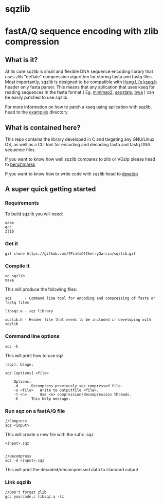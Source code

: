 # sqzlib 
# fastA/Q sequence encoding with zlib compression

## What is it?
At its core sqzlib is small and flexible DNA sequence encoding library that uses zlib "deflate" compression algorithm for storing fasta and fastq files.
Most importantly, sqzlib is designed to be compatible with [Heng Li's kseq.h](https://github.com/attractivechaos/klib) header only fasta parser. This means that any aplication that uses kseq for reading sequences in the fasta format ( Eg. [minimap2](https://github.com/lh3/minimap2), [seqstats](https://github.com/clwgg/seqstats), [bwa](https://github.com/lh3/bwa) ) can be easily patched to use sqzlib.

For more information on how to patch a kseq using aplication with sqzlib, head to the [examples](https://github.com/7PintsOfCherryGarcia/sqzlib/tree/master/examples) directory.

## What is contained here?
This repo contains the library developed in C and targeting any GNU/Linux OS, as well as a CLI tool for encoding and decoding fasta and fastq DNA sequence files.

If you want to know how well sqzlib compares to zlib or VGzip please head to [benchmarks]()

If you want to know how to write code with sqzlib head to [develop]()


## A super quick getting started

### Requirements

To build sqzlib you will need:

    make
    gcc
    zlib

### Get it

    git clone https://github.com/7PintsOfCherryGarcia/sqzlib.git

### Compile it

    cd sqzlib
    make

This will produce the following files:

    sqz      - Command line tool for encoding and compressing of fasta or fastq files
    
    libsqz.a - sqz library
    
    sqzlib.h - Header file that needs to be included if developing with sqzlib

### Command line options

    sqz -h
    
This will print how to use sqz

    [sqz]: Usage:

	sqz [options] <file>

		Options:
		-d 		Decompress previously sqz compressed file.
		-o <file>	Write to outputfile <file>.
		-t <n>		Use <n> compression/decompression threads.
		-h 		This help message.



### Run sqz on a fastA/Q file

    //Compress
    sqz <input>
    
This will create a new file with the sufix .sqz

    <input>.sqz


    //Decompress
    sqz -d <input>.sqz
    
This will print the decoded/decompressed data to standard output

### Link sqzlib 

    //Don't forget zlib
    gcc yourcode.c libsqz.a -lz

